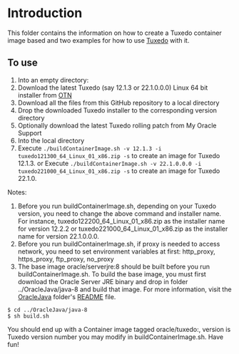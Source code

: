 # Introduction
This folder contains the information on how to create a Tuxedo container image based and two examples for how to use [Tuxedo](http://oracle.com/tuxedo) with it.

## To use
1. Into an empty directory:
  1. Download the latest Tuxedo (say 12.1.3  or 22.1.0.0.0) Linux 64 bit installer from [OTN](http://www.oracle.com/technetwork/middleware/tuxedo/downloads/index.html)
  2. Download all the files from this GitHub repository to a local directory
  3. Drop the downloaded Tuxedo installer to the corresponding version directory
  4. Optionally download the latest Tuxedo rolling patch from My Oracle Support
2. Into the local directory
3. Execute ``./buildContainerImage.sh -v 12.1.3 -i tuxedo121300_64_Linux_01_x86.zip -s`` to create an image for Tuxedo 12.1.3.
     or 
   Execute ``./buildContainerImage.sh -v 22.1.0.0.0 -i tuxedo221000_64_Linux_01_x86.zip -s`` to create an image for Tuxedo 22.1.0.

Notes:
   1. Before you run buildContainerImage.sh, depending on your Tuxedo version, you need to change the above command and installer name. For instance, tuxedo122200_64_Linux_01_x86.zip as the installer name for version 12.2.2 or tuxedo221000_64_Linux_01_x86.zip as the installer name for version 22.1.0.0.0.
   2. Before you run buildContainerImage.sh, if proxy is needed to access network, you need to set environment variables at first: http_proxy, https_proxy, ftp_proxy, no_proxy
   3. The base image oracle/serverjre:8 should be built before you run buildContainerImage.sh. To build the base image, you must first download the Oracle Server JRE binary and drop in folder ../OracleJava/java-8 and build that image. For more information, visit the [OracleJava](https://github.com/oracle/docker-images/blob/master/OracleJava) folder's [README](https://github.com/oracle/docker-images/blob/master/OracleJava/README.md) file.

    $ cd ../OracleJava/java-8
    $ sh build.sh


You should end up with a Container image tagged oracle/tuxedo:<version>, version is Tuxedo version number you may modify in buildContainerImage.sh.
Have fun!



